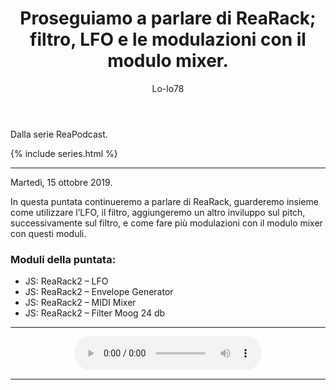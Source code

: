 ﻿---
title: Proseguiamo a parlare di ReaRack; filtro, LFO e le modulazioni con il modulo mixer.
layout: post
series: reapodcast
author: Lo-lo78
---
 
Dalla serie ReaPodcast.

{% include series.html %}

---

Martedì, 15 ottobre 2019.

In questa puntata continueremo a parlare di ReaRack, guarderemo insieme come utilizzare l’LFO, il filtro, aggiungeremo un altro inviluppo sul pitch, successivamente sul filtro, e come fare più modulazioni con il modulo mixer con questi moduli.

### Moduli della puntata: ###

* JS: ReaRack2 – LFO
* JS: ReaRack2 – Envelope Generator
* JS: ReaRack2 – MIDI Mixer
* JS: ReaRack2 – Filter Moog 24 db

---

<div align="center">
<audio controls src="https://drive.google.com/uc?export=download&id=1C0bAqYJZrA5Ser2d3jO1_Sq4QBv0ta6z">Il browser ha l'audio disattivato.</audio>
</div>

---

